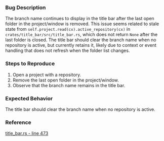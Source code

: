 ### Bug Description

The branch name continues to display in the title bar after the last open folder in the project/window is removed. This issue seems related to stale state from `self.project.read(cx).active_repository(cx)` in `crates/title_bar/src/title_bar.rs`, which does not return `None` after the last folder is closed. The title bar should clear the branch name when no repository is active, but currently retains it, likely due to context or event handling that does not refresh when the folder list changes.

### Steps to Reproduce
1. Open a project with a repository.
2. Remove the last open folder in the project/window.
3. Observe that the branch name remains in the title bar.

### Expected Behavior
The title bar should clear the branch name when no repository is active.

### Reference
[title_bar.rs - line 473](https://github.com/behrangsa/zed/blob/main/crates/title_bar/src/title_bar.rs#L473)